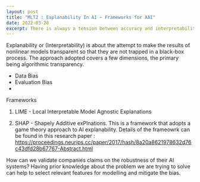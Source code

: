 ```yaml
---
layout: post
title: "MLT2 : Explanability In AI ~ Frameworks for XAI"
date: 2022-03-28
excerpt: There is always a tension between accuracy and interpretability in using deep learning models. Explanaibility frameworks impose and enforce the process of explanability while assessing model results with respect to biasedness and fairness.  
---
```


Explanability or (Interpretability) is about the attempt to make the results of nonlinear models transparent so that they are not trapped in a black-box process. The approach adopted covers a few dimensions, the primary being algorithmic transparency. 

* Data Bias
* Evaluation Bias
* 

Frameworks <TO DO>
1. LIME - Local Interpretable Model Agnostic Explanations
  
2. SHAP - Shapely Additive exPlnations. This is a framework that adopts a game theory approach to AI explanability. Details of the frameowrk can be found in this research paper : 
  https://proceedings.neurips.cc/paper/2017/hash/8a20a8621978632d76c43dfd28b67767-Abstract.html
  
  How can we validate companies claims on the robustness of their AI systems? Having prior knowledge about the problem we are trying to solve can help to select relevant features for modelling and mitigate the bias. 
